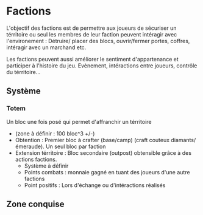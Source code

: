 # Factions

L'objectif des factions est de permettre aux joueurs de sécuriser un térritoire ou seul les membres de leur faction peuvent intéragir avec l'environement : Détruire/ placer des blocs, ouvrir/fermer portes, coffres, intéragir avec un marchand etc. 

Les factions peuvent aussi améliorer le sentiment d'appartenance et participer à l'histoire du jeu. 
Evènement, intéractions entre joueurs, contrôle du térritoire...

## Système 

### Totem 
Un bloc une fois posé qui permet d'affranchir un térritoire
- (zone à définir : 100 bloc^3 +/-)
- Obtention : Premier bloc à crafter (base/camp) (craft couteux diamants/ émeraude). Un seul bloc par faction
- Extension térritoire : Bloc secondaire (outpost) obtensible grâce à des actions factions.
    - Système à définir
    - Points combats : monnaie gagné en tuant des joueurs d'une autre factions
    - Point positifs : Lors d'échange ou d'intéractions réalisés

## Zone conquise 


  


